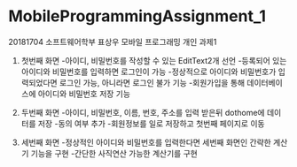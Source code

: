 # MobileProgrammingAssignment_1
20181704 소프트웨어학부 표상우
모바일 프로그래밍 개인 과제1

1. 첫번째 화면
-아이디, 비밀번호를 작성할 수 있는 EditText2개 선언
-등록되어 있는 아이디와 비밀번호를 입력하면 로그인이 가능
-정상적으로 아이디와 비밀번호가 입력되었다면 로그인 가능, 아니라면 로그인 불가 기능
-회원가입을 통해 데이터베이스에 아이디와 비밀번호 저장 기능

2. 두번째 화면
-아이디, 비밀번호, 이름, 번호, 주소를 입력 받은뒤 dothome에 데이터를 저장
-동의 여부 추가
-회원정보를 일로 저장하고 첫번째 페이지로 이동

3. 세번째 화면
-정상적인 아이디와 비밀번호를 입력한다면 세번째 화면인 간략한 계산기 기능을 구현
-간단한 사직연산 가능한 계산기를 구현
